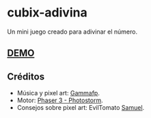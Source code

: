 # cubix-adivina
Un mini juego creado para adivinar el número.

## [DEMO](https://gammafp.itch.io/cubix-adivina)

## Créditos 
- Música y pixel art: [Gammafp](https://twitter.com/gammafp).
- Motor: [Phaser 3 - Photostorm](https://phaser.io).
- Consejos sobre pixel art: EvilTomato [Samuel](https://twitter.com/veryeviltomato).